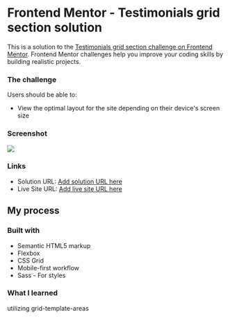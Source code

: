 # Frontend Mentor - Testimonials grid section solution

This is a solution to the [Testimonials grid section challenge on Frontend Mentor](https://www.frontendmentor.io/challenges/testimonials-grid-section-Nnw6J7Un7). Frontend Mentor challenges help you improve your coding skills by building realistic projects. 


### The challenge

Users should be able to:

- View the optimal layout for the site depending on their device's screen size

### Screenshot

![](./screenshot.jpg)





### Links

- Solution URL: [Add solution URL here](#)
- Live Site URL: [Add live site URL here](#)

## My process

### Built with

- Semantic HTML5 markup
- Flexbox
- CSS Grid
- Mobile-first workflow
- Sass - For styles


### What I learned

utilizing grid-template-areas

